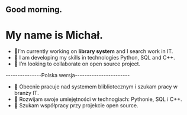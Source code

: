 ## Good morning.

<!--
**m5934/m5934** is a ✨ _special_ ✨ repository because its `README.md` (this file) appears on your GitHub profile.
-->

# My name is Michał.

- 🔭I’m currently working on **library system** and I search work in IT.
- 🌱 I am developing my skills in technologies Python, SQL and C++.
- 👯 I’m looking to collaborate on open source project.

---------------Polska wersja-----------------------

- 🔭 Obecnie pracuje nad systemem blibliotecznym i szukam pracy w branży IT.
- 🌱 Rozwijam swoje umiejętności w technogiach: Pythonie, SQL i C++.
- 👯 Szukam współpracy przy projekcie open source.

